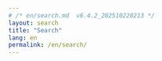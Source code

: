 ```yaml
---
# /* en/search.md  v6.4.2_202510220213 */
layout: search
title: "Search"
lang: en
permalink: /en/search/
---
```

